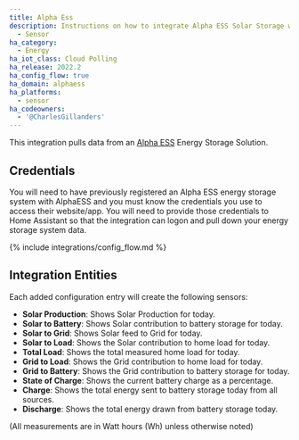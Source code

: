 ```yaml
---
title: Alpha Ess
description: Instructions on how to integrate Alpha ESS Solar Storage with Home Assistant
  - Sensor
ha_category:
  - Energy
ha_iot_class: Cloud Polling
ha_release: 2022.2
ha_config_flow: true
ha_domain: alphaess
ha_platforms:
  - sensor
ha_codeowners:
  - '@CharlesGillanders'
---
```


This integration pulls data from an [Alpha ESS](https://www.alpha-ess.com/) Energy Storage Solution.

## Credentials

You will need to have previously registered an Alpha ESS energy storage system with AlphaESS and you must know the credentials you use to access their website/app.  You will need to provide those credentials to Home Assistant so that the integration can logon and pull down your energy storage system data.

{% include integrations/config_flow.md %}
  
## Integration Entities
  
Each added configuration entry will create the following sensors:  


- **Solar Production**: Shows Solar Production for today.
- **Solar to Battery**: Shows Solar contribution to battery storage for today.
- **Solar to Grid**: Shows Solar feed to Grid for today.
- **Solar to Load**: Shows the Solar contribution to home load for today.
- **Total Load**: Shows the total measured home load for today.
- **Grid to Load**: Shows the Grid contribution to home load for today.
- **Grid to Battery**: Shows the Grid contribution to battery storage for today.
- **State of Charge**: Shows the current battery charge as a percentage.
- **Charge**: Shows the total energy sent to battery storage today from all sources.
- **Discharge**: Shows the total energy drawn from battery storage today.
  
(All measurements are in Watt hours (Wh) unless otherwise noted)